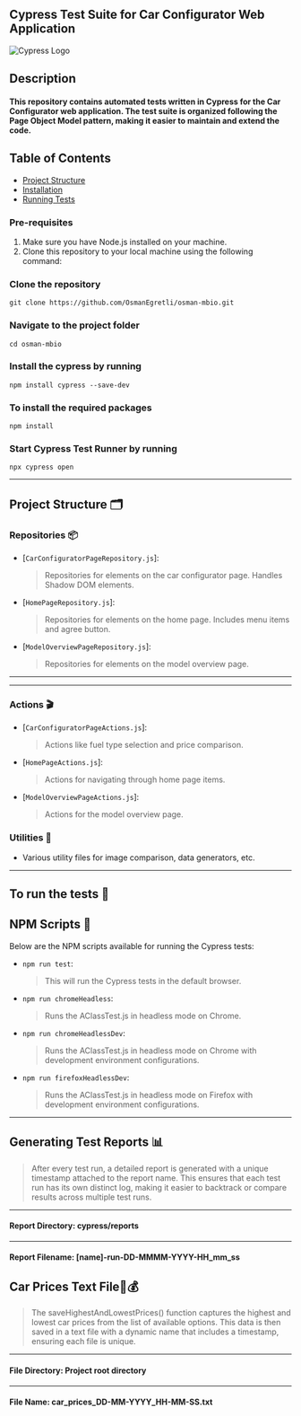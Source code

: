 ## Cypress Test Suite for Car Configurator Web Application
![Cypress Logo](https://www.cypress.io/images/layouts/cypress-logo.svg)

## Description

#### This repository contains automated tests written in Cypress for the Car Configurator web application. The test suite is organized following the Page Object Model pattern, making it easier to maintain and extend the code.
## Table of Contents
- [Project Structure](#project-structure)
- [Installation](#installation)
- [Running Tests](#running-tests)

### Pre-requisites

1. Make sure you have Node.js installed on your machine.
2. Clone this repository to your local machine using the following command:

### Clone the repository 

`git clone https://github.com/OsmanEgretli/osman-mbio.git`

### Navigate to the project folder

`cd osman-mbio`

### Install the cypress by running

`npm install cypress --save-dev`

### To install the required packages

`npm install`

### Start Cypress Test Runner by running

`npx cypress open`


---

## Project Structure 🗂️

### Repositories 📦
- [`CarConfiguratorPageRepository.js`]: 
  > Repositories for elements on the car configurator page. Handles Shadow DOM elements.
  
- [`HomePageRepository.js`]: 
  > Repositories for elements on the home page. Includes menu items and agree button.

- [`ModelOverviewPageRepository.js`]: 
  > Repositories for elements on the model overview page.
  
---
---

### Actions 🎬

- [`CarConfiguratorPageActions.js`]: 
  > Actions like fuel type selection and price comparison.
  
- [`HomePageActions.js`]: 
  > Actions for navigating through home page items.
  
- [`ModelOverviewPageActions.js`]: 
  > Actions for the model overview page.
### Utilities 🔧

- Various utility files for image comparison, data generators, etc.

------------------------------

## To run the tests 🔧


## NPM Scripts 📜

Below are the NPM scripts available for running the Cypress tests:

- `npm run test`: 
  > This will run the Cypress tests in the default browser.

- `npm run chromeHeadless`: 
  > Runs the AClassTest.js in headless mode on Chrome.

- `npm run chromeHeadlessDev`: 
  > Runs the AClassTest.js in headless mode on Chrome with development environment configurations.

- `npm run firefoxHeadlessDev`: 
  > Runs the AClassTest.js in headless mode on Firefox with development environment configurations.

------------------------------------------------------------

##  Generating Test Reports 📊

 > After every test run, a detailed report is generated with a unique timestamp attached to the report name. This ensures that each test run has its own distinct log, making it easier to backtrack or compare results across multiple test runs.
------------------------------------------------------------
#### Report Directory: cypress/reports
------------------------------------------------------------
#### Report Filename: [name]-run-DD-MMMM-YYYY-HH_mm_ss

##  Car Prices Text File🚗💰
 > The saveHighestAndLowestPrices() function captures the highest and lowest car prices from the list of available options. This data is then saved in a text file with a dynamic name that includes a timestamp, ensuring each file is unique.
------------------------------------------------------------
#### File Directory: Project root directory
------------------------------------------------------------
#### File Name: car_prices_DD-MM-YYYY_HH-MM-SS.txt
